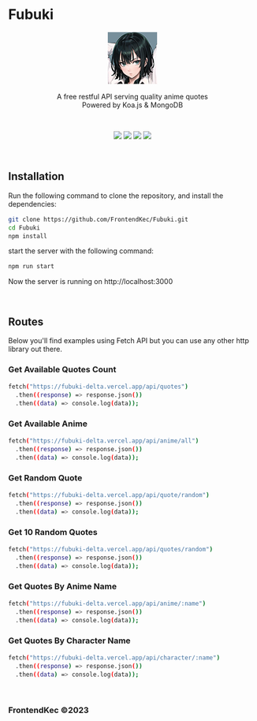 # Fubuki
<p align="center"><img src="./public/icon.png"></p>
<p align="center">A free restful API serving quality anime quotes<br>Powered by Koa.js & MongoDB</p>

<br>
<p align="center">
<img src="https://img.shields.io/github/license/FrontendKec/Fubuki?style=flat-square">
<img src="https://img.shields.io/github/package-json/v/FrontendKec/Fubuki?style=flat-square">
<img src="https://img.shields.io/github/last-commit/FrontendKec/Fubuki?style=flat-square">
<img src="https://img.shields.io/github/deployments/FrontendKec/Fubuki/Production?style=flat-square"></p>
<br>

## Installation
Run the following command to clone the repository, and install the dependencies:
```sh
git clone https://github.com/FrontendKec/Fubuki.git
cd Fubuki
npm install
```

start the server with the following command:
```sh
npm run start
```

Now the server is running on http://localhost:3000

<br>

## Routes
Below you'll find examples using Fetch API but you can use any other http library out there.

### Get Available Quotes Count
```sh
fetch("https://fubuki-delta.vercel.app/api/quotes")
  .then((response) => response.json())
  .then((data) => console.log(data));
```

### Get Available Anime
```sh
fetch("https://fubuki-delta.vercel.app/api/anime/all")
  .then((response) => response.json())
  .then((data) => console.log(data));
```

### Get Random Quote
```sh
fetch("https://fubuki-delta.vercel.app/api/quote/random")
  .then((response) => response.json())
  .then((data) => console.log(data));
```

### Get 10 Random Quotes
```sh
fetch("https://fubuki-delta.vercel.app/api/quotes/random")
  .then((response) => response.json())
  .then((data) => console.log(data));
```

### Get Quotes By Anime Name
```sh
fetch("https://fubuki-delta.vercel.app/api/anime/:name")
  .then((response) => response.json())
  .then((data) => console.log(data));
```

### Get Quotes By Character Name
```sh
fetch("https://fubuki-delta.vercel.app/api/character/:name")
  .then((response) => response.json())
  .then((data) => console.log(data));
```

<br>

### FrontendKec &copy;2023